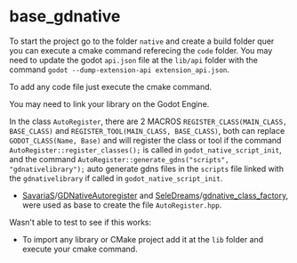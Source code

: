 # base_gdnative

To start the project go to the folder `native` and create a build folder quer you can execute a cmake command referecing the `code` folder. You may need to update the godot `api.json` file at the `lib/api` folder with the command `godot --dump-extension-api extension_api.json`.

To add any code file just execute the cmake command.

You may need to link your library on the Godot Engine.

In the class `AutoRegister`, there are 2 MACROS `REGISTER_CLASS(MAIN_CLASS, BASE_CLASS)` and `REGISTER_TOOL(MAIN_CLASS, BASE_CLASS)`, both can replace `GODOT_CLASS(Name, Base)` and will register the class or tool if the command `AutoRegister::register_classes();` is called in `godot_native_script_init`, and the command `AutoRegister::generate_gdns("scripts", "gdnativelibrary");` auto generate gdns files in the `scripts` file linked with the `gdnativelibrary` if called in `godot_native_script_init`.

* [SavariaS](https://github.com/SavariaS)/[GDNativeAutoregister](https://github.com/SavariaS/GDNativeAutoregister) and [SeleDreams](https://github.com/SeleDreams)/[gdnative_class_factory](https://github.com/SeleDreams/gdnative_class_factory), were used as base to create the file `AutoRegister.hpp`.

Wasn't able to test to see if this works:

 * To import any library or CMake project add it at the `lib` folder and execute your cmake command.
